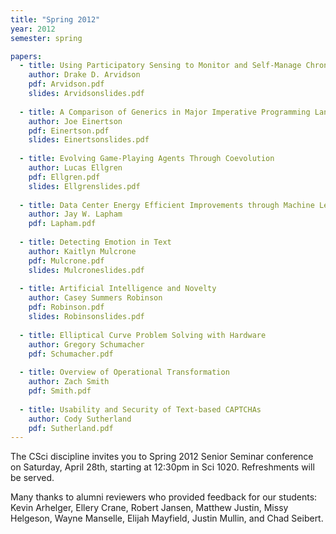 ```yaml
---
title: "Spring 2012"
year: 2012
semester: spring

papers:
  - title: Using Participatory Sensing to Monitor and Self-Manage Chronic Illnesses
    author: Drake D. Arvidson
    pdf: Arvidson.pdf
    slides: Arvidsonslides.pdf
 
  - title: A Comparison of Generics in Major Imperative Programming Languages
    author: Joe Einertson
    pdf: Einertson.pdf
    slides: Einertsonslides.pdf
 
  - title: Evolving Game-Playing Agents Through Coevolution
    author: Lucas Ellgren
    pdf: Ellgren.pdf
    slides: Ellgrenslides.pdf
 
  - title: Data Center Energy Efficient Improvements through Machine Learning
    author: Jay W. Lapham
    pdf: Lapham.pdf
 
  - title: Detecting Emotion in Text
    author: Kaitlyn Mulcrone
    pdf: Mulcrone.pdf
    slides: Mulcroneslides.pdf
 
  - title: Artificial Intelligence and Novelty
    author: Casey Summers Robinson
    pdf: Robinson.pdf
    slides: Robinsonslides.pdf
 
  - title: Elliptical Curve Problem Solving with Hardware
    author: Gregory Schumacher
    pdf: Schumacher.pdf
 
  - title: Overview of Operational Transformation
    author: Zach Smith
    pdf: Smith.pdf
 
  - title: Usability and Security of Text-based CAPTCHAs
    author: Cody Sutherland
    pdf: Sutherland.pdf
---
```


The CSci discipline invites you to Spring 2012 Senior Seminar conference on Saturday, April 28th, starting at 12:30pm in Sci 1020. Refreshments will be served. 

Many thanks to alumni reviewers who provided feedback for our students: Kevin Arhelger, Ellery Crane, Robert Jansen, Matthew Justin, Missy Helgeson, Wayne Manselle, Elijah Mayfield, Justin Mullin, and Chad Seibert.
